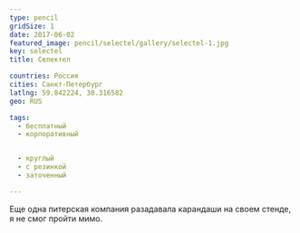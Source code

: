 ```yaml
---
type: pencil
gridSize: 1
date: 2017-06-02
featured_image: pencil/selectel/gallery/selectel-1.jpg
key: selectel
title: Селектел

countries: Россия
cities: Санкт-Петербург
latlng: 59.842224, 30.316582
geo: RUS

tags:
  - бесплатный
  - корпоративный


  - круглый
  - с резинкой
  - заточенный

---
```


Еще одна питерская компания разадавала карандаши на своем стенде, я не смог пройти мимо.
